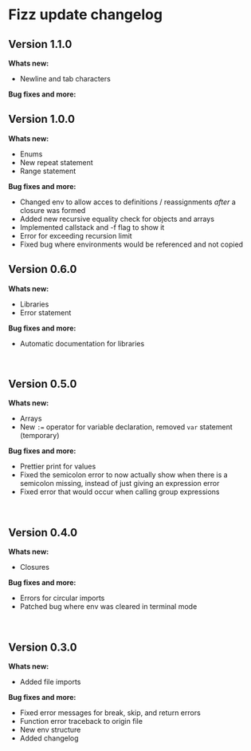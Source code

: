 # Fizz update changelog

## Version 1.1.0

**Whats new:**

- Newline and tab characters

**Bug fixes and more:**

## Version 1.0.0

**Whats new:**

- Enums
- New repeat statement
- Range statement

**Bug fixes and more:**

- Changed env to allow acces to definitions / reassignments _after_ a closure was formed
- Added new recursive equality check for objects and arrays
- Implemented callstack and -f flag to show it
- Error for exceeding recursion limit
- Fixed bug where environments would be referenced and not copied

## Version 0.6.0

**Whats new:**

- Libraries
- Error statement

**Bug fixes and more:**

- Automatic documentation for libraries

<br>

## Version 0.5.0

**Whats new:**

- Arrays
- New `:=` operator for variable declaration, removed `var` statement (temporary)

**Bug fixes and more:**

- Prettier print for values
- Fixed the semicolon error to now actually show when there is a semicolon missing, instead of just giving an expression error
- Fixed error that would occur when calling group expressions

<br>

## Version 0.4.0

**Whats new:**

- Closures

**Bug fixes and more:**

- Errors for circular imports
- Patched bug where env was cleared in terminal mode

<br>

## Version 0.3.0

**Whats new:**

- Added file imports

**Bug fixes and more:**

- Fixed error messages for break, skip, and return errors
- Function error traceback to origin file
- New env structure
- Added changelog
